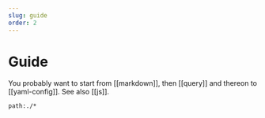 ```yaml
---
slug: guide
order: 2
---
```


# Guide

You probably want to start from [[markdown]], then [[query]] and thereon to [[yaml-config]]. See also [[js]].

```query
path:./*
```
